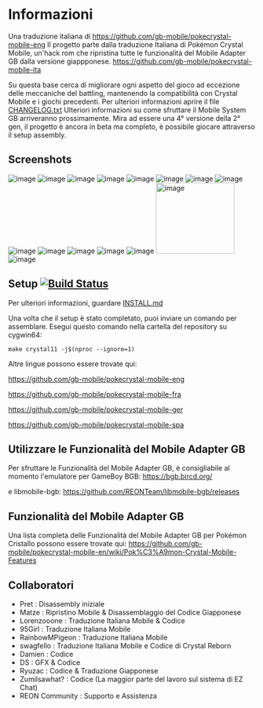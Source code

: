 # Informazioni
Una traduzione italiana di https://github.com/gb-mobile/pokecrystal-mobile-eng
Il progetto parte dalla traduzione Italiana di Pokémon Crystal Mobile, un'hack rom che ripristina tutte le funzionalità del Mobile Adapter GB dalla versione giappponese.
https://github.com/gb-mobile/pokecrystal-mobile-ita

Su questa base cerca di migliorare ogni aspetto del gioco ad eccezione delle meccaniche del battling, mantenendo la compatibilità con Crystal Mobile e i giochi precedenti.
Per ulteriori informazioni aprire il file [CHANGELOG.txt](Changelog.txt)
Ulteriori informazioni su come sfruttare il Mobile System GB arriveranno prossimamente.
Mira ad essere una 4° versione della 2° gen, il progetto è ancora in beta ma completo, è possibile giocare attraverso il setup assembly.

## Screenshots
![image](https://github.com/user-attachments/assets/e1442d4b-c7e9-48ae-a670-a9b8fcd73ca0)
![image](https://github.com/user-attachments/assets/2d350a72-7a8d-4e8f-80e9-0d2fbefabde2)
![image](https://github.com/user-attachments/assets/28767055-5745-4074-943a-34941d5872d5)
![image](https://github.com/user-attachments/assets/53c11d55-a1f7-4c0e-9131-a4a52da69fd8)
![image](https://github.com/user-attachments/assets/e1cd7ebc-5a99-4729-a0cd-ecba3842cee4)
![image](https://github.com/user-attachments/assets/f63e4fcf-8556-4fc5-9a49-21a23e4dacfe)
![image](https://github.com/user-attachments/assets/04faa686-0f0e-4b0b-bb70-33e5c5d9c33c)
![image](https://github.com/user-attachments/assets/b8ffbd9c-e76b-49d8-b603-36823ea49e8d)
![image](https://github.com/user-attachments/assets/9acb6268-302d-4f64-8834-69c8d54aaa37)
![image](https://github.com/user-attachments/assets/7d101c5e-c798-46c8-bc37-fac0e03bc146)
![image](https://github.com/user-attachments/assets/32fce5c7-4ecf-4c38-96ed-c2930cde3988)
![image](https://github.com/user-attachments/assets/a25ca4f8-c2e0-4a73-91c6-f6abbe2a9f51)
![image](https://github.com/user-attachments/assets/dddcf398-d118-4925-9517-192c59082538)
<img width="160" height="144" alt="image" src="https://github.com/user-attachments/assets/d7f74078-6d31-4365-9048-98fad53d3579" />
![image](https://github.com/user-attachments/assets/ec408381-9c7a-48f2-985c-b6aeda997296)


## Setup [![Build Status][ci-badge]][ci]

Per ulteriori informazioni, guardare [INSTALL.md](INSTALL.md)

Una volta che il setup è stato completato, puoi inviare un comando per assemblare.
Esegui questo comando nella cartella del repository su cygwin64:

`make crystal11 -j$(nproc --ignore=1)`


Altre lingue possono essere trovate qui:

https://github.com/gb-mobile/pokecrystal-mobile-eng

https://github.com/gb-mobile/pokecrystal-mobile-fra

https://github.com/gb-mobile/pokecrystal-mobile-ger

https://github.com/gb-mobile/pokecrystal-mobile-spa

## Utilizzare le Funzionalità del Mobile Adapter GB

Per sfruttare le Funzionalità del Mobile Adapter GB, è consigliabile al momento l'emulatore per GameBoy BGB:
https://bgb.bircd.org/

e libmobile-bgb:
https://github.com/REONTeam/libmobile-bgb/releases

## Funzionalità del Mobile Adapter GB

Una lista completa delle Funzionalità del Mobile Adapter GB per Pokémon Cristallo possono essere trovate qui:
https://github.com/gb-mobile/pokecrystal-mobile-en/wiki/Pok%C3%A9mon-Crystal-Mobile-Features

## Collaboratori

- Pret           : Disassembly iniziale
- Matze          : Ripristino Mobile & Disassemblaggio del Codice Giapponese
- Lorenzooone    : Traduzione Italiana Mobile & Codice
- 95Girl         : Traduzione Italiana Mobile
- RainbowMPigeon : Traduzione Italiana Mobile
- swagfello      : Traduzione Italiana Mobile e Codice di Crystal Reborn
- Damien         : Codice
- DS             : GFX & Codice
- Ryuzac         : Codice & Traduzione Giapponese
- Zumilsawhat?   : Codice (La maggior parte del lavoro sul sistema di EZ Chat)
- REON Community : Supporto e Assistenza

[ci]: https://github.com/pret/pokecrystal/actions
[ci-badge]: https://github.com/pret/pokecrystal/actions/workflows/main.yml/badge.svg
